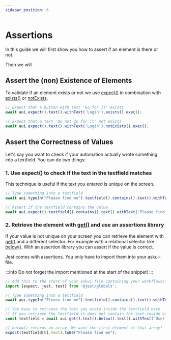 ```yaml
---
sidebar_position: 6
---
```


# Assertions
In this guide we will first show you how to assert if an element is there or not.

Then we will

## Assert the (non) Existence of Elements
To validate if an element exists or not we use [expect()](../../api/02-Actions/expect.md) in combination with [exists()](../../api/05-Checks/exists.md) or [notExists](../../api/05-Checks/notexists.md).

```typescript
// Expect that a button with text 'Go for it' exists
await aui.expect().text().withText('Login').exists().exec();

// Expect that a text 'Do not go for it' not exists
await aui.expect().text().withText('Login').notExists().exec();
```

## Assert the Correctness of Values
Let's say you want to check if your automation actually wrote something into a textfield. You can do two things:

### 1. Use expect() to check if the text in the textfield matches
This technique is useful if the text you entered is unique on the screen.

```typescript
// Type something into a textfield
await aui.typeIn("Please find me").textfield().contains().text().withText("Enter email").exec();

// Assert if the textfield contains the value
await aui.expect().textfield().contains().text().withText('Please find me').exists().exec();
```

### 2. Retrieve the element with [get()](../../api/06-Getters/get.md) and use an assertions library
If your value is not unique on your screen you can retrieve the element with [get()](../../api/06-Getters/get.md) and a different selector. For example with a relational selector like [below()](../../api/04-Relations/below.md). With an assertion library you can assert if the value is correct.

Jest comes with assertions. You only have to import them into your askui-file.

:::info
Do not forget the import mentioned at the start of the snippet!
:::

```typescript
// Add this to the start of your askui-file containing your workflows/instructions
import {expect, jest, test} from '@jest/globals';

// Type something into a textfield
await aui.typeIn("Please find me").textfield().contains().text().withText("Enter email").exec();

// You have to retrieve the text you wrote inside the textfield here
// If you retrieve the textfield it does not contain the text inside of it
const textfield = await aui.get().text().below().text().withText("User email").exec();

// below() returns an array. We want the first element of that array!
expect(textfield[0].text).toBe("Please find me");
```

